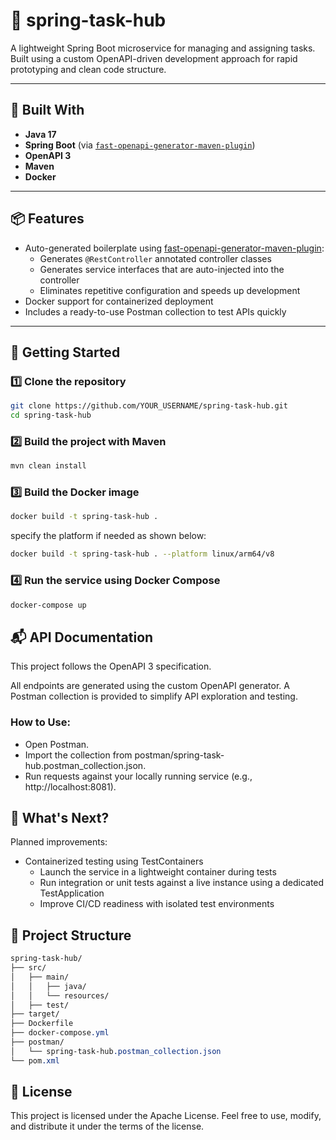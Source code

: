 # 🌱 spring-task-hub

A lightweight Spring Boot microservice for managing and assigning tasks. Built using a custom OpenAPI-driven development approach for rapid prototyping and clean code structure.

---

## 🔧 Built With

- **Java 17**
- **Spring Boot** (via [`fast-openapi-generator-maven-plugin`](https://github.com/YOUR_USERNAME/fast-openapi-generator-maven-plugin))
- **OpenAPI 3**
- **Maven**
- **Docker**

---

## 📦 Features

- Auto-generated boilerplate using [fast-openapi-generator-maven-plugin](https://github.com/YOUR_USERNAME/fast-openapi-generator-maven-plugin):
    - Generates `@RestController` annotated controller classes
    - Generates service interfaces that are auto-injected into the controller
    - Eliminates repetitive configuration and speeds up development
- Docker support for containerized deployment
- Includes a ready-to-use Postman collection to test APIs quickly

---

## 🚀 Getting Started

### 1️⃣ Clone the repository

```bash
git clone https://github.com/YOUR_USERNAME/spring-task-hub.git
cd spring-task-hub
```

### 2️⃣ Build the project with Maven

```bash
mvn clean install
```

### 3️⃣ Build the Docker image
```bash
docker build -t spring-task-hub .
```

specify the platform if needed as shown below:

```bash
docker build -t spring-task-hub . --platform linux/arm64/v8
```

### 4️⃣ Run the service using Docker Compose

```bash
docker-compose up
```

## 📬 API Documentation
This project follows the OpenAPI 3 specification.

All endpoints are generated using the custom OpenAPI generator.
A Postman collection is provided to simplify API exploration and testing.
### How to Use:
- Open Postman.
- Import the collection from postman/spring-task-hub.postman_collection.json.
- Run requests against your locally running service (e.g., http://localhost:8081).

## 🧪 What's Next?

Planned improvements:

- Containerized testing using TestContainers
    - Launch the service in a lightweight container during tests
    - Run integration or unit tests against a live instance using a dedicated TestApplication
    - Improve CI/CD readiness with isolated test environments

## 🧰 Project Structure
```css
spring-task-hub/
├── src/
│   ├── main/
│   │   ├── java/
│   │   └── resources/
│   ├── test/
├── target/
├── Dockerfile
├── docker-compose.yml
├── postman/
│   └── spring-task-hub.postman_collection.json
└── pom.xml
```

## 📄 License
This project is licensed under the Apache License.
Feel free to use, modify, and distribute it under the terms of the license.